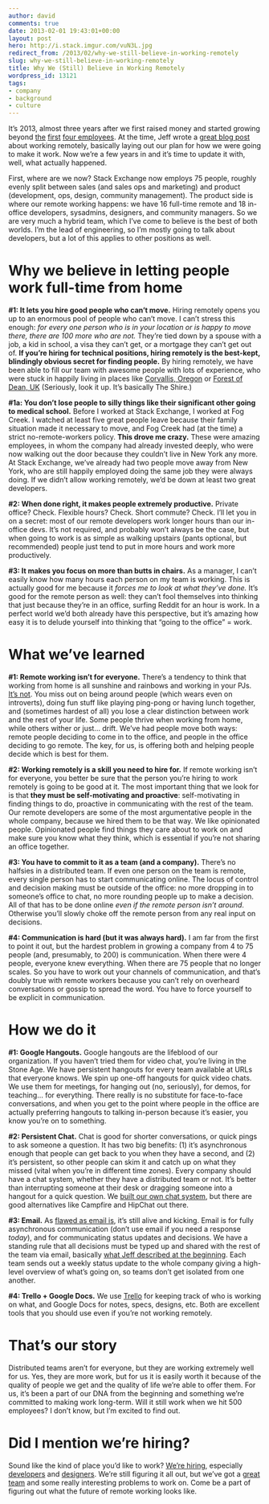 ```yaml
---
author: david
comments: true
date: 2013-02-01 19:43:01+00:00
layout: post
hero: http://i.stack.imgur.com/vuN3L.jpg
redirect_from: /2013/02/why-we-still-believe-in-working-remotely
slug: why-we-still-believe-in-working-remotely
title: Why We (Still) Believe in Working Remotely
wordpress_id: 13121
tags:
- company
- background
- culture
---
```


It’s 2013, almost three years after we first raised money and started growing beyond [the](http://stackoverflow.com/u/1) [first](http://stackoverflow.com/u/2) [four ](http://stackoverflow.com/u/3)[employees](http://stackoverflow.com/u/4). At the time, Jeff wrote a [great blog post](http://www.codinghorror.com/blog/2010/05/on-working-remotely.html) about working remotely, basically laying out our plan for how we were going to make it work. Now we’re a few years in and it’s time to update it with, well, what actually happened.

First, where are we now? Stack Exchange now employs 75 people, roughly evenly split between sales (and sales ops and marketing) and product (development, ops, design, community management). The product side is where our remote working happens: we have 16 full-time remote and 18 in-office developers, sysadmins, designers, and community managers. So we are very much a hybrid team, which I’ve come to believe is the best of both worlds. I’m the lead of engineering, so I’m mostly going to talk about developers, but a lot of this applies to other positions as well.



# Why we believe in letting people work full-time from home


**#1: It lets you hire good people who can’t move.** Hiring remotely opens you up to an enormous pool of people who can’t move. I can’t stress this enough: _for every one person who is in your location or is happy to move there, there are 100 more who are not._ They’re tied down by a spouse with a job, a kid in school, a visa they can’t get, or a mortgage they can’t get out of. **If you’re hiring for technical positions, hiring remotely is the best-kept, blindingly obvious secret for finding people.** By hiring remotely, we have been able to fill our team with awesome people with lots of experience, who were stuck in happily living in places like [Corvallis, Oregon](http://stackoverflow.com/users/2/geoff-dalgas) or [Forest of Dean, UK](http://stackoverflow.com/users/23354/marc-gravell) (Seriously, look it up. It’s basically The Shire.)

**#1a: You don’t lose people to silly things like their significant other going to medical school.** Before I worked at Stack Exchange, I worked at Fog Creek. I watched at least five great people leave because their family situation made it necessary to move, and Fog Creek had (at the time) a strict no-remote-workers policy. **This drove me crazy.** These were amazing employees, in whom the company had already invested deeply, who were now walking out the door because they couldn’t live in New York any more. At Stack Exchange, we’ve already had two people move away from New York, who are still happily employed doing the same job they were always doing. If we didn’t allow working remotely, we’d be down at least two great developers.

**#2: When done right, it makes people extremely productive.** Private office? Check. Flexible hours? Check. Short commute? Check. I’ll let you in on a secret: most of our remote developers work longer hours than our in-office devs. It’s not required, and probably won’t always be the case, but when going to work is as simple as walking upstairs (pants optional, but recommended) people just tend to put in more hours and work more productively.

**#3: It makes you focus on more than butts in chairs.** As a manager, I can’t easily know how many hours each person on my team is working. This is actually good for me because it _forces me to look at what they’ve done._ It’s good for the remote person as well: they can’t fool themselves into thinking that just because they’re in an office, surfing Reddit for an hour is work. In a perfect world we’d both already have this perspective, but it’s amazing how easy it is to delude yourself into thinking that “going to the office” = work.



# What we’ve learned



**#1: Remote working isn’t for everyone.** There’s a tendency to think that working from home is all sunshine and rainbows and working in your PJs. [It’s not](http://theoatmeal.com/comics/working_home). You miss out on being around people (which wears even on introverts), doing fun stuff like playing ping-pong or having lunch together, and (sometimes hardest of all) you lose a clear distinction between work and the rest of your life. Some people thrive when working from home, while others wither or just... drift. We’ve had people move both ways: remote people deciding to come in to the office, and people in the office deciding to go remote. The key, for us, is offering both and helping people decide which is best for them.

**#2: Working remotely is a skill you need to hire for.** If remote working isn’t for everyone, you better be sure that the person you’re hiring to work remotely is going to be good at it. The most important thing that we look for is that **they must be self-motivating and proactive**: self-motivating in finding things to do, proactive in communicating with the rest of the team. Our remote developers are some of the most argumentative people in the whole company, because we hired them to be that way. We like opinionated people. Opinionated people find things they care about to work on and make sure you know what they think, which is essential if you’re not sharing an office together.

**#3: You have to commit to it as a team (and a company).** There’s no halfsies in a distributed team. If even one person on the team is remote, every single person has to start communicating online. The locus of control and decision making must be outside of the office: no more dropping in to someone’s office to chat, no more rounding people up to make a decision. All of that has to be done online _even if the remote person isn’t around_. Otherwise you’ll slowly choke off the remote person from any real input on decisions.

**#4: Communication is hard (but it was always hard).** I am far from the first to point it out, but the hardest problem in growing a company from 4 to 75 people (and, presumably, to 200) is communication. When there were 4 people, everyone knew everything. When there are 75 people that no longer scales. So you have to work out your channels of communication, and that’s doubly true with remote workers because you can’t rely on overheard conversations or gossip to spread the word. You have to force yourself to be explicit in communication.



# How we do it


**#1: Google Hangouts.** Google hangouts are the lifeblood of our organization. If you haven’t tried them for video chat, you’re living in the Stone Age. We have persistent hangouts for every team available at URLs that everyone knows. We spin up one-off hangouts for quick video chats. We use them for meetings, for hanging out (no, seriously), for demos, for teaching... for everything. There really is no substitute for face-to-face conversations, and when you get to the point where people in the office are actually preferring hangouts to talking in-person because it’s easier, you know you’re on to something.

**#2: Persistent Chat.** Chat is good for shorter conversations, or quick pings to ask someone a question. It has two big benefits: (1) it’s asynchronous enough that people can get back to you when they have a second, and (2) it’s persistent, so other people can skim it and catch up on what they missed (vital when you’re in different time zones). Every company should have a chat system, whether they have a distributed team or not. It’s better than interrupting someone at their desk or dragging someone into a hangout for a quick question. We [built our own chat system](http://chat.stackoverflow.com/), but there are good alternatives like Campfire and HipChat out there.

**#3: Email.** As [flawed as email is](http://www.codinghorror.com/blog/2008/11/is-email-efail.html), it’s still alive and kicking. Email is for fully asynchronous communication (don’t use email if you need a response _today_), and for communicating status updates and decisions. We have a standing rule that all decisions must be typed up and shared with the rest of the team via email, basically [what Jeff described at the beginning](http://www.codinghorror.com/blog/2010/05/on-working-remotely.html). Each team sends out a weekly status update to the whole company giving a high-level overview of what’s going on, so teams don’t get isolated from one another.

**#4: Trello + Google Docs.** We use [Trello](http://trello.com/) for keeping track of who is working on what, and Google Docs for notes, specs, designs, etc. Both are excellent tools that you should use even if you’re not working remotely.



# That’s our story



Distributed teams aren’t for everyone, but they are working extremely well for us. Yes, they are more work, but for us it is easily worth it because of the quality of people we get and the quality of life we’re able to offer them. For us, it’s been a part of our DNA from the beginning and something we’re committed to making work long-term. Will it still work when we hit 500 employees? I don’t know, but I’m excited to find out.



# Did I mention we’re hiring?



Sound like the kind of place you’d like to work? [We’re hiring](http://stackexchange.com/about/hiring), especially [developers](http://careers.stackoverflow.com/jobs/28723/web-developer-stack-exchange-stack-exchange) and [designers](http://careers.stackoverflow.com/jobs/24481/product-designer-stack-exchange). We’re still figuring it all out, but we’ve got a [great team](http://stackexchange.com/about/team) and some really interesting problems to work on. Come be a part of figuring out what the future of remote working looks like.
